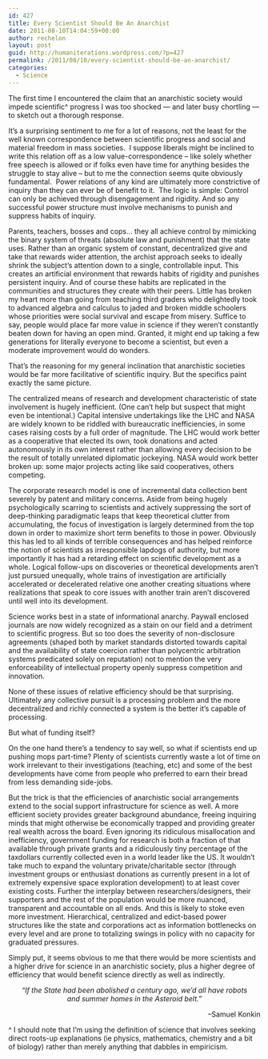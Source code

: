 ```yaml
---
id: 427
title: Every Scientist Should Be An Anarchist
date: 2011-08-10T14:04:59+00:00
author: rechelon
layout: post
guid: http://humaniterations.wordpress.com/?p=427
permalink: /2011/08/10/every-scientist-should-be-an-anarchist/
categories:
  - Science
---
```

The first time I encountered the claim that an anarchistic society would impede scientific^ progress I was too shocked &#8212; and later busy chortling &#8212; to sketch out a thorough response.

It&#8217;s a surprising sentiment to me for a lot of reasons, not the least for the well known correspondence between scientific progress and social and material freedom in mass societies.  I suppose liberals might be inclined to write this relation off as a low value-correspondence – like solely whether free speech is allowed or if folks even have time for anything besides the struggle to stay alive – but to me the connection seems quite obviously fundamental.  Power relations of any kind are ultimately more constrictive of inquiry than they can ever be of benefit to it.  The logic is simple: Control can only be achieved through disengagement and rigidity. And so any successful power structure must involve mechanisms to punish and suppress habits of inquiry.

Parents, teachers, bosses and cops&#8230; they all achieve control by mimicking the binary system of threats (absolute law and punishment) that the state uses. Rather than an organic system of constant, decentralized give and take that rewards wider attention, the archist approach seeks to ideally shrink the subject&#8217;s attention down to a single, controllable input. This creates an artificial environment that rewards habits of rigidity and punishes persistent inquiry. And of course these habits are replicated in the communities and structures they create with their peers. Little has broken my heart more than going from teaching third graders who delightedly took to advanced algebra and calculus to jaded and broken middle schoolers whose priorities were social survival and escape from misery. Suffice to say, people would place far more value in science if they weren&#8217;t constantly beaten down for having an open mind. Granted, it might end up taking a few generations for literally everyone to become a scientist, but even a moderate improvement would do wonders.

That&#8217;s the reasoning for my general inclination that anarchistic societies would be far more facilitative of scientific inquiry. But the specifics paint exactly the same picture.

The centralized means of research and development characteristic of state involvement is hugely inefficient. (One can&#8217;t help but suspect that might even be intentional.) Capital intensive undertakings like the LHC and NASA are widely known to be riddled with bureaucratic inefficiencies, in some cases raising costs by a full order of magnitude. The LHC would work better as a cooperative that elected its own, took donations and acted autonomously in its own interest rather than allowing every decision to be the result of totally unrelated diplomatic jockeying. NASA would work better broken up: some major projects acting like said cooperatives, others competing.

The corporate research model is one of incremental data collection bent severely by patent and military concerns. Aside from being hugely psychologically scarring to scientists and actively suppressing the sort of deep-thinking paradigmatic leaps that keep theoretical clutter from accumulating, the focus of investigation is largely determined from the top down in order to maximize short term benefits to those in power. Obviously this has led to all kinds of terrible consequences and has helped reinforce the notion of scientists as irresponsible lapdogs of authority, but more importantly it has had a retarding effect on scientific development as a whole. Logical follow-ups on discoveries or theoretical developments aren&#8217;t just pursued unequally, whole trains of investigation are artificially accelerated or decelerated relative one another creating situations where realizations that speak to core issues with another train aren&#8217;t discovered until well into its development.

Science works best in a state of informational anarchy. Paywall enclosed journals are now widely recognized as a stain on our field and a detriment to scientific progress. But so too does the severity of non-disclosure agreements (shaped both by market standards distorted towards capital and the availability of state coercion rather than polycentric arbitration systems predicated solely on reputation) not to mention the very enforceability of intellectual property openly suppress competition and innovation.

None of these issues of relative efficiency should be that surprising. Ultimately any collective pursuit is a processing problem and the more decentralized and richly connected a system is the better it&#8217;s capable of processing.

But what of funding itself?

On the one hand there&#8217;s a tendency to say well, so what if scientists end up pushing mops part-time? Plenty of scientists currently waste a lot of time on work irrelevant to their investigations (teaching, etc) and some of the best developments have come from people who preferred to earn their bread from less demanding side-jobs.

But the trick is that the efficiencies of anarchistic social arrangements extend to the social support infrastructure for science as well. A more efficient society provides greater background abundance, freeing inquiring minds that might otherwise be economically trapped and providing greater real wealth across the board. Even ignoring its ridiculous misallocation and inefficiency, government funding for research is both a fraction of that available through private grants and a ridiculously tiny percentage of the taxdollars currently collected even in a world leader like the US. It wouldn&#8217;t take much to expand the voluntary private/charitable sector (through investment groups or enthusiast donations as currently present in a lot of extremely expensive space exploration development) to at least cover existing costs. Further the interplay between researchers/designers, their supporters and the rest of the population would be more nuanced, transparent and accountable on all ends. And this is likely to stoke even more investment. Hierarchical, centralized and edict-based power structures like the state and corporations act as information bottlenecks on every level and are prone to totalizing swings in policy with no capacity for graduated pressures.

Simply put, it seems obvious to me that there would be more scientists and a higher drive for science in an anarchistic society, plus a higher degree of efficiency that would benefit science directly as well as indirectly.

<p style="text-align:center;">
  <em>&#8220;If the State had been abolished a century ago, we&#8217;d all have robots and summer homes in the Asteroid belt.&#8221;</em>
</p>

<p style="text-align:right;">
  &#8211;Samuel Konkin
</p>

<p style="text-align:left;">
  ^ I should note that I&#8217;m using the definition of science that involves seeking direct roots-up explanations (ie physics, mathematics, chemistry and a bit of biology) rather than merely anything that dabbles in empiricism.
</p>